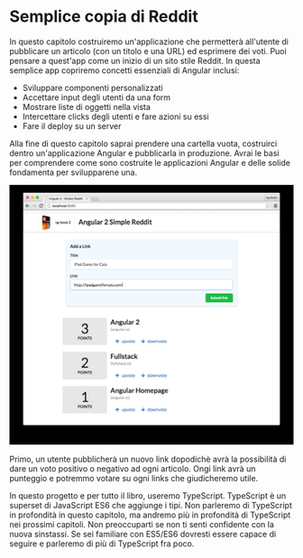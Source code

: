 # Semplice copia di Reddit

In questo capitolo costruiremo un'applicazione che permetterà all'utente di pubblicare un articolo (con un titolo e una URL) ed esprimere dei voti.
Puoi pensare a quest'app come un inizio di un sito stile Reddit.
In questa semplice app copriremo concetti essenziali di Angular inclusi:

* Sviluppare componenti personalizzati
* Accettare input degli utenti da una form
* Mostrare liste di oggetti nella vista
* Intercettare clicks degli utenti e fare azioni su essi
* Fare il deploy su un server

Alla fine di questo capitolo saprai prendere una cartella vuota, costruirci dentro un'applicazione Angular e pubblicarla in produzione.
Avrai le basi per comprendere come sono costruite le applicazioni Angular e delle solide fondamenta per svilupparene una.

![immagine1](img/immagine01.png)

Primo, un utente pubblicherà un nuovo link dopodichè avrà la possibilità di dare un voto positivo o negativo ad ogni articolo. Ongi link avrà un punteggio e potremmo votare su ogni links che giudicheremo utile.

In questo progetto e per tutto il libro, useremo TypeScript. TypeScript è un superset di JavaScript ES6 che aggiunge i tipi. Non parleremo di TypeScript in profondità in questo capitolo, ma andremo più in profondità di TypeScript nei prossimi capitoli.
Non preoccuparti se non ti senti confidente con la nuova sinstassi. Se sei familiare con ES5/ES6 dovresti essere capace di seguire e parleremo di più di TypeScript fra poco.
